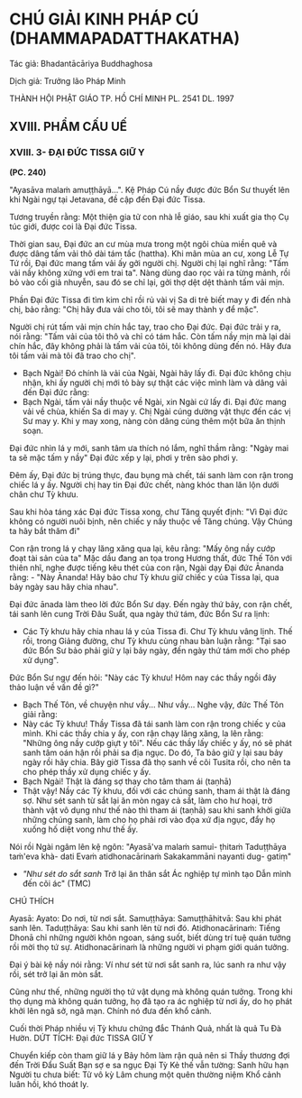 # CHÚ GIẢI KINH PHÁP CÚ (DHAMMAPADATTHAKATHA)

Tác giả: Bhadantācāriya Buddhaghosa

Dịch giả: Trưởng lão Pháp Minh

THÀNH HỘI PHẬT GIÁO TP. HỒ CHÍ MINH
PL. 2541 DL. 1997

## XVIII. PHẨM CẤU UẾ

### XVIII. 3- ĐẠI ĐỨC TISSA GIỮ Y

**(PC. 240)**

"Ayasāva malaṁ amuṭṭhāyā...".
Kệ Pháp Cú nầy được đức Bổn Sư thuyết lên khi Ngài ngự tại Jetavana, đề cập đến Đại đức
Tissa.

Tương truyền rằng: Một thiện gia tử con nhà lễ giáo, sau khi xuất gia thọ Cụ túc giới, được coi là Đại đức Tissa.

Thời gian sau, Đại đức an cư mùa mưa trong một ngôi chùa miền quê và được dâng tấm vải thô dài tám tấc (hattha). Khi mãn mùa an cư, xong Lễ Tự Tứ rồi, Đại đức mang tấm vải ấy gởi người chị.
Người chị lại nghĩ rằng: "Tấm vải nầy không xứng với em trai ta". Nàng dùng dao rọc vải ra từng mảnh, rồi bỏ vào cối giả nhuyễn, sau đó se chỉ lại, gởi thợ dệt dệt thành tấm vải mịn.

Phần Đại đức Tissa đi tìm kim chỉ rồi rủ vài vị Sa di trẻ biết may y đi đến nhà chị, bảo rằng: "Chị hãy đưa vải cho tôi, tôi sẽ may thành y để mặc".

Người chị rút tấm vải mịn chín hắc tay, trao cho Đại đức. Đại đức trải y ra, nói rằng: "Tấm vải của tôi thô và chỉ có tám hắc. Còn tấm nầy mịn mà lại dài chín hắc, đây không phải là tấm vải của tôi, tôi không dùng đến nó. Hãy đưa tôi tấm vải mà tôi đã trao cho chị".

- Bạch Ngài! Đó chính là vải của Ngài, Ngài hãy lấy đi. Đại đức không chịu nhận, khi ấy người chị mới tỏ bày sự thật các việc mình làm và dâng vải đến Đại đức rằng:
- Bạch Ngài, tấm vải nầy thuộc về Ngài, xin Ngài cứ lấy đi. Đại đức mang vải về chùa, khiến Sa di may y. Chị Ngài cúng dường vật thực đến các vị Sư may y. Khi y may xong, nàng còn dâng cúng thêm một bữa ăn thịnh soạn.

Đại đức nhìn lá y mới, sanh tâm ưa thích nó lắm, nghĩ thầm rằng: "Ngày mai ta sẽ mặc tấm y nầy" Đại đức xếp y lại, phơi y trên sào phơi y.

Đêm ấy, Đại đức bị trúng thực, đau bụng mà chết, tái sanh làm con rận trong chiếc lá y ấy.
Người chị hay tin Đại đức chết, nàng khóc than lăn lộn dưới chân chư Tỳ khưu.

Sau khi hỏa táng xác Đại đức Tissa xong, chư Tăng quyết định: "Vì Đại đức không có người nuôi bịnh, nên chiếc y nầy thuộc về Tăng chúng. Vậy Chúng ta hãy bắt thăm đi"

Con rận trong lá y chạy lăng xăng qua lại, kêu rằng: "Mấy ông nầy cướp đoạt tài sản của ta"
Mặc dầu đang an tọa trong Hương thất, đức Thế Tôn với thiên nhĩ, nghe được tiếng kêu thét của con rận, Ngài dạy Đại đức Ānanda rằng: - "Này Ānanda! Hãy bảo chư Tỳ khưu giữ chiếc y của
Tissa lại, qua bảy ngày sau hãy chia nhau".

Đại đức ānada làm theo lời đức Bổn Sư dạy. Đến ngày thứ bảy, con rận chết, tái sanh lên cung Trời Đâu Suất, qua ngày thứ tám, đức Bổn
Sư ra lịnh:

- Các Tỳ khưu hãy chia nhau lá y của Tissa đi.
  Chư Tỳ khưu vâng lịnh. Thế rồi, trong Giảng đường, chư Tỳ khưu cùng nhau bàn luận rằng: "Tại sao đức Bổn Sư bảo phải giữ y lại bảy ngày, đến ngày thứ tám mới cho phép xử dụng".

Đức Bổn Sư ngự đến hỏi: "Này các Tỳ khưu! Hôm nay các thầy ngồi đây thảo luận về vấn đề gì?"

- Bạch Thế Tôn, về chuyện như vầy... Như vầy...
  Nghe vậy, đức Thế Tôn giải rằng:
- Này các Tỳ khưu! Thầy Tissa đã tái sanh làm con rận trong chiếc y của mình. Khi các thầy chia y ấy, con rận chạy lăng xăng, la lên rằng: "Những ông nầy cướp giựt y tôi". Nếu các thầy lấy chiếc y ấy, nó sẽ phát sanh tâm oán hận rồi phải sa địa ngục. Do đó, Ta bảo giữ y lại sau bảy ngày rồi hãy chia. Bây giờ Tissa đã thọ sanh về cõi Tusita rồi, cho nên ta cho phép thầy xử dụng chiếc y ấy.
- Bạch Ngài! Thật là đáng sợ thay cho tâm tham ái (taṇhā)
- Thật vậy! Nầy các Tỳ khưu, đối với các chúng sanh, tham ái thật là đáng sợ. Như sét sanh từ sắt lại ăn mòn ngay cả sắt, làm cho hư hoại, trở thành vật vô dụng như thế nào thì tham ái (taṇhā) sau khi sanh khởi giữa những chúng sanh, làm cho họ phải rơi vào đọa xứ địa ngục, đẩy họ xuống hố diệt vong như thế ấy.

Nói rồi Ngài ngâm lên kệ ngôn: "Ayasā'va malaṁ samuỉ- ṭhitaṁ
Taduṭṭhāya taṁ'eva khà- dati
Evaṁ atidhonacārinaṁ
Sakakammāni nayanti dug- gatiṃ"

- _"Như sét do sắt sanh_
  Trở lại ăn thân sắt Ác nghiệp tự mình tạo
  Dẫn mình đến cõi ác" (TMC)

CHÚ THÍCH

Ayasā: Ayato: Do nơi, từ nơi sắt.
Samuṭṭhāya: Samuṭṭhāhitvā: Sau khi phát sanh lên.
Taduṭṭhāya: Sau khi sanh lên từ nơi đó.
Atidhonacārinaṁ: Tiếng Dhonā chỉ những người khôn ngoan, sáng suốt, biết dùng trí tuệ quán tưởng rồi mời thọ tứ sự. Atidhonacārinaṁ là những người vi phạm giới quán tưởng.

Đại ý bài kệ nầy nói rằng: Ví như sét từ nơi sắt sanh ra, lúc sanh ra như vậy rồi, sét trở lại ăn mòn sắt.

Cũng như thế, những người thọ tứ vật dụng mà không quán tưởng. Trong khi thọ dụng mà không quán tưởng, họ đã tạo ra ác nghiệp từ nơi ấy, do họ phát khởi lên ngã sở, ngã mạn. Chính nó đưa đến khổ cảnh.

Cuối thời Pháp nhiều vị Tỳ khưu chứng đắc Thánh Quả, nhất là quả Tu Đà Hườn.
DỨT TÍCH: Đại đức TISSA GIỮ Y

Chuyển kiếp còn tham giữ lá y
Bảy hôm làm rận quả nên si
Thầy thương đợi đến Trời Đẩu Suất
Bạn sợ e sa ngục Đại Tỳ
Kẻ thế vẫn tường: Sanh hữu hạn
Người tu chưa biết: Tử vô kỳ
Lâm chung một quên thường niệm
Khổ cảnh luân hồi, khó thoát ly.
